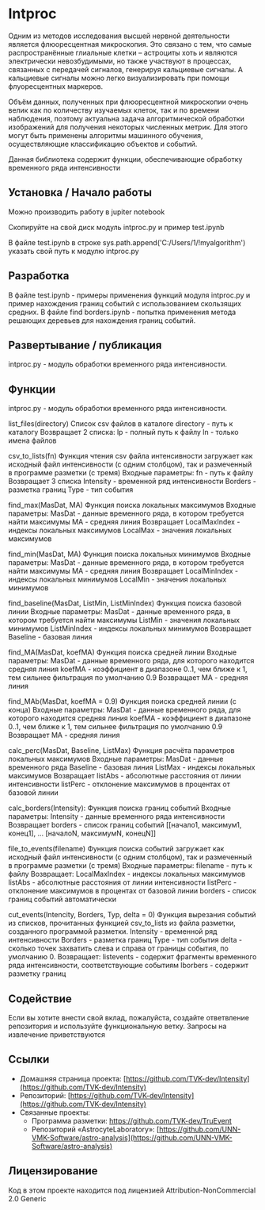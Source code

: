 # Intproc

Одним из методов исследования высшей нервной деятельности является флюоресцентная микроскопия. Это связано с тем, что самые распространённые глиальные клетки – астроциты хоть и являются электрически невозбудимыми, но также участвуют в процессах, связанных с передачей сигналов, генерируя кальциевые сигналы. А кальциевые сигналы можно легко визуализировать при помощи флуоресцентных маркеров.

Объём данных, полученных при флюоресцентной микроскопии очень велик как по количеству изучаемых клеток, так и по времени наблюдения, поэтому актуальна задача алгоритмической обработки изображений для получения некоторых численных метрик. Для этого могут быть применены алгоритмы машинного обучения, осуществляющие классификацию объектов и событий.

Данная библиотека содержит функции, обеспечивающие обработку временного ряда интенсивности

## Установка / Начало работы

Можно производить работу в jupiter notebook

Скопируйте на свой диск модуль intproc.py и пример test.ipynb

В файле test.ipynb в строке sys.path.append(&#39;C:/Users/1/!myalgorithm&#39;) указать свой путь к модулю intproc.py

## Разработка

В файле test.ipynb - примеры применения функций модуля intproc.py и пример нахождения границ событий с использованием скользящих средних.
 В файле find borders.ipynb - попытка применения метода решающих деревьев для нахождения границ событий.

## Развертывание / публикация

intproc.py - модуль обработки временного ряда интенсивности.

## Функции

intproc.py - модуль обработки временного ряда интенсивности.

list\_files(directory)
 Список csv файлов в каталоге
 directory - путь к каталогу
 Возвращает 2 списка:
 lp - полный путь к файлу
 ln - только имена файлов

csv\_to\_lists(fn)
 Функция чтения csv файла интенсивности
 загружает как исходный файл интенсивности (с одним столбцом),
 так и размеченный в программе разметки (с тремя)
 Входные параметры:
 fn - путь к файлу
 Возвращает 3 списка
 Intensity - временной ряд интенсивности
 Borders - разметка границ
 Type - тип события

find\_max(MasDat, MA)
 Функция поиска локальных максимумов
 Входные параметры:
 MasDat - данные временного ряда, в котором требуется найти максимумы
 MA - средняя линия
 Возвращает
 LocalMaxIndex - индексы локальных максимумов
 LocalMax - значения локальных максимумов

find\_min(MasDat, MA)
 Функция поиска локальных минимумов
 Входные параметры:
 MasDat - данные временного ряда, в котором требуется найти максимумы
 MA - средняя линия
 Возвращает
 LocalMinIndex - индексы локальных минимумов
 LocalMin - значения локальных минимумов

find\_baseline(MasDat, ListMin, ListMinIndex)
 Функция поиска базовой линии
 Входные параметры:
 MasDat - данные временного ряда, в котором требуется найти максимумы
 ListMin - значения локальных минимумов
 ListMinIndex - индексы локальных минимумов
 Возвращает
 Baseline - базовая линия

find\_MA(MasDat, koefMA) Функция поиска средней линии
 Входные параметры:
 MasDat - данные временного ряда, для которого находится средняя линия
 koefMA - коэффициент в диапазоне 0..1, чем ближе к 1, тем сильнее фильтрация
 по умолчанию 0.9
 Возвращает
 MA - средняя линия

find\_MAb(MasDat, koefMA = 0.9)
 Функция поиска средней линии (с конца)
 Входные параметры:
 MasDat - данные временного ряда, для которого находится средняя линия
 koefMA - коэффициент в диапазоне 0..1, чем ближе к 1, тем сильнее фильтрация
 по умолчанию 0.9
 Возвращает
 MA - средняя линия

calc\_perc(MasDat, Baseline, ListMax)
 Функция расчёта параметров локальных максимумов
 Входные параметры:
 MasDat - данные временного ряда
 Baseline - базовая линия
 ListMax - индексы локальных максимумов
 Возвращает
 listAbs - абсолютные расстояния от линии интенсивности
 listPerc - отклонение максимумов в процентах от базовой линии

calc\_borders(Intensity):
 Функция поиска границ событий
 Входные параметры:
 Intensity - данные временного ряда интенсивности
 Возвращает
 borders - список границ событий [[начало1, максимум1, конец1], ... [началоN, максимумN, конецN]]

file\_to\_events(filename)
 Функция поиска событий
 загружает как исходный файл интенсивности (с одним столбцом),
 так и размеченный в программе разметки (с тремя)
 Входные параметры:
 filename - путь к файлу
 Возвращает:
 LocalMaxIndex - индексы локальных максимумов
 listAbs - абсолютные расстояния от линии интенсивности
 listPerc - отклонение максимумов в процентах от базовой линии
 borders - список границ событий автоматически

cut\_events(Intencity, Borders, Typ, delta = 0)
 Функция вырезания событий из списков, прочитанных функцией csv\_to\_lists из файла разметки, созданного программой разметки.
 Intensity - временной ряд интенсивности
 Borders - разметка границ
 Type - тип события
 delta - сколько точек захватить слева и справа от границы события, по умолчанию 0.
 Возвращает:
 listevents - содержит фрагменты временного ряда интенсивности, соответствующие событиям
 lborbers - содержит разметку границ


## Содействие

Если вы хотите внести свой вклад, пожалуйста, создайте ответвление репозитория и используйте функциональную ветку. Запросы на извлечение приветствуются

## Ссылки

- Домашняя страница проекта: [https://github.com/TVK-dev/Intensity](https://github.com/TVK-dev/Intensity) 
- Репозиторий: [https://github.com/TVK-dev/Intensity](https://github.com/TVK-dev/Intensity)
- Связанные проекты:
  - Программа разметки: https://github.com/TVK-dev/TruEvent
  - Репозиторий «AstrocyteLaboratory»: [https://github.com/UNN-VMK-Software/astro-analysis](https://github.com/UNN-VMK-Software/astro-analysis)

## Лицензирование

Код в этом проекте находится под лицензией Attribution-NonCommercial 2.0 Generic
